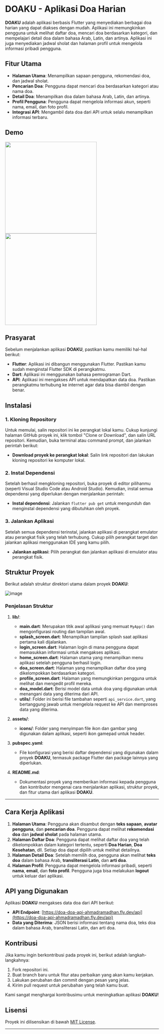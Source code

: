 # **DOAKU - Aplikasi Doa Harian**

**DOAKU** adalah aplikasi berbasis Flutter yang menyediakan berbagai doa harian yang dapat diakses dengan mudah. Aplikasi ini memungkinkan pengguna untuk melihat daftar doa, mencari doa berdasarkan kategori, dan mempelajari detail doa dalam bahasa Arab, Latin, dan artinya. Aplikasi ini juga menyediakan jadwal sholat dan halaman profil untuk mengelola informasi pribadi pengguna.

## **Fitur Utama**
- **Halaman Utama**: Menampilkan sapaan pengguna, rekomendasi doa, dan jadwal sholat.
- **Pencarian Doa**: Pengguna dapat mencari doa berdasarkan kategori atau nama doa.
- **Detail Doa**: Menampilkan doa dalam bahasa Arab, Latin, dan artinya.
- **Profil Pengguna**: Pengguna dapat mengelola informasi akun, seperti nama, email, dan foto profil.
- **Integrasi API**: Mengambil data doa dari API untuk selalu menampilkan informasi terbaru.

## **Demo**

<img src="https://github.com/user-attachments/assets/54b20c02-48dc-47d5-bc9b-6c80fc6872c1?raw=true" width="300"/>
<img src="https://github.com/user-attachments/assets/e9b6fa81-ecde-43db-993f-b826c803e535?raw=true" width="300"/>


## **Prasyarat**

Sebelum menjalankan aplikasi **DOAKU**, pastikan kamu memiliki hal-hal berikut:
- **Flutter**: Aplikasi ini dibangun menggunakan Flutter. Pastikan kamu sudah menginstal Flutter SDK di perangkatmu.
- **Dart**: Aplikasi ini menggunakan bahasa pemrograman Dart.
- **API**: Aplikasi ini mengakses API untuk mendapatkan data doa. Pastikan perangkatmu terhubung ke internet agar data bisa diambil dengan benar.

## **Instalasi**

### 1. Kloning Repository
Untuk memulai, salin repositori ini ke perangkat lokal kamu. Cukup kunjungi halaman GitHub proyek ini, klik tombol "Clone or Download", dan salin URL repositori. Kemudian, buka terminal atau command prompt, dan jalankan perintah berikut:

- **Download proyek ke perangkat lokal**: Salin link repositori dan lakukan kloning repositori ke komputer lokal.

### 2. Instal Dependensi
Setelah berhasil mengkloning repositori, buka proyek di editor pilihanmu (seperti Visual Studio Code atau Android Studio). Kemudian, instal semua dependensi yang diperlukan dengan menjalankan perintah:

- **Instal dependensi**: Jalankan `flutter pub get` untuk mengunduh dan menginstal dependensi yang dibutuhkan oleh proyek.

### 3. Jalankan Aplikasi
Setelah semua dependensi terinstal, jalankan aplikasi di perangkat emulator atau perangkat fisik yang telah terhubung. Cukup pilih perangkat target dan jalankan aplikasi menggunakan IDE yang kamu pilih.

- **Jalankan aplikasi**: Pilih perangkat dan jalankan aplikasi di emulator atau perangkat fisik.

## **Struktur Proyek**

Berikut adalah struktur direktori utama dalam proyek **DOAKU**:

![image](https://github.com/user-attachments/assets/750d73ea-359b-4288-a6c8-241dd0a5093f)

### **Penjelasan Struktur**

1. **lib/**:
   - **main.dart**: Merupakan titik awal aplikasi yang memuat `MyApp()` dan mengonfigurasi routing dan tampilan awal.
   - **splash_screen.dart**: Menampilkan tampilan splash saat aplikasi pertama kali dijalankan.
   - **login_screen.dart**: Halaman login di mana pengguna dapat memasukkan informasi untuk mengakses aplikasi.
   - **home_screen.dart**: Halaman utama yang menampilkan menu aplikasi setelah pengguna berhasil login.
   - **doa_screen.dart**: Halaman yang menampilkan daftar doa yang dikelompokkan berdasarkan kategori.
   - **profile_screen.dart**: Halaman yang memungkinkan pengguna untuk melihat dan mengedit profil mereka.
   - **doa_model.dart**: Berisi model data untuk doa yang digunakan untuk menangani data yang diterima dari API.
   - **utils/**: Folder ini berisi file tambahan seperti `api_service.dart`, yang bertanggung jawab untuk mengelola request ke API dan memproses data yang diterima.

2. **assets/**:
   - **icons/**: Folder yang menyimpan file ikon dan gambar yang digunakan dalam aplikasi, seperti ikon gamepad untuk header.

3. **pubspec.yaml**:
   - File konfigurasi yang berisi daftar dependensi yang digunakan dalam proyek **DOAKU**, termasuk package Flutter dan package lainnya yang diperlukan.

4. **README.md**:
   - Dokumentasi proyek yang memberikan informasi kepada pengguna dan kontributor mengenai cara menjalankan aplikasi, struktur proyek, dan fitur utama dari aplikasi **DOAKU**.

---

## **Cara Kerja Aplikasi**

1. **Halaman Utama**: Pengguna akan disambut dengan **teks sapaan**, **avatar pengguna**, dan **pencarian doa**. Pengguna dapat melihat **rekomendasi doa** dan **jadwal sholat** pada halaman utama.
2. **Halaman Daftar Doa**: Pengguna dapat melihat daftar doa yang telah dikelompokkan dalam kategori tertentu, seperti **Doa Harian**, **Doa Kesehatan**, dll. Setiap doa dapat dipilih untuk melihat detailnya.
3. **Halaman Detail Doa**: Setelah memilih doa, pengguna akan melihat **teks doa** dalam bahasa Arab, **transliterasi Latin**, dan **arti doa**.
4. **Halaman Profil**: Pengguna dapat mengelola informasi pribadi, seperti **nama**, **email**, dan **foto profil**. Pengguna juga bisa melakukan **logout** untuk keluar dari aplikasi.

## **API yang Digunakan**

Aplikasi **DOAKU** mengakses data doa dari API berikut:

- **API Endpoint**: [https://doa-doa-api-ahmadramadhan.fly.dev/api](https://doa-doa-api-ahmadramadhan.fly.dev/api)
- **Data yang Diterima**: JSON berisi informasi tentang nama doa, teks doa dalam bahasa Arab, transliterasi Latin, dan arti doa.

## **Kontribusi**

Jika kamu ingin berkontribusi pada proyek ini, berikut adalah langkah-langkahnya:
1. Fork repositori ini.
2. Buat branch baru untuk fitur atau perbaikan yang akan kamu kerjakan.
3. Lakukan perubahan dan commit dengan pesan yang jelas.
4. Kirim pull request untuk perubahan yang telah kamu buat.

Kami sangat menghargai kontribusimu untuk meningkatkan aplikasi **DOAKU**!

## **Lisensi**

Proyek ini dilisensikan di bawah [MIT License](LICENSE).

---

